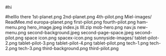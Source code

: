 #hi


#helllo there 
1st-planet.png
        2nd-planet.png
        4th-pilot.png
        Miel-images/
        ReadMee.md
        europa-planet.png
        first-pilot.png
        fourth-pilot.png
        ham-menu.png
        hero_image.jpeg
        index.js
        llll.zip
        mob-hero.png
        nav.js
        new-menu.png
        second-background.jpeg
        second-page-space.jpeg
        second-pilot.png
        space icon.png
        spacex-icon.png
        sunnyside-images/
        tablet-pilot-2.png
        tablet-pilot-3.png
        tablet-pilot-4.png
        tablet-pilot.png
        tech-1.png
        tech-2.png
        tech-3.png
        third-background.png
        third-pilot.png
